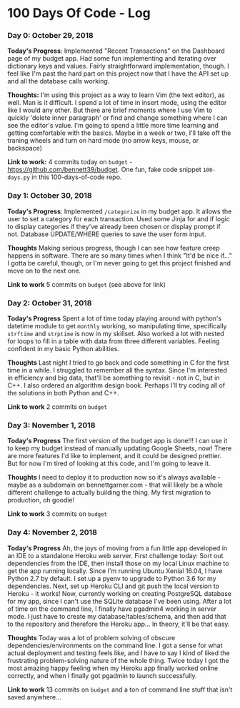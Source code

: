 # 100 Days Of Code - Log

### Day 0: October 29, 2018

**Today's Progress**: Implemented "Recent Transactions" on the Dashboard page of my budget app. Had some fun implementing and
iterating over dictionary keys and values. Fairly straightforward implementation, though. I feel like I'm past the hard part on
this project now that I have the API set up and all the database calls working.

**Thoughts:** I'm using this project as a way to learn Vim (the text editor), as well. Man is it difficult. I spend a lot of time in
insert mode, using the editor like I would any other. But there are brief moments where I use Vim to quickly 'delete inner
paragraph' or find and change something where I can see the editor's value. I'm going to spend a little more time learning and
getting comfortable with the basics. Maybe in a week or two, I'll take off the traning wheels and turn on hard mode (no arrow keys,
mouse, or backspace)

**Link to work:** 4 commits today on `budget` - https://github.com/bennett39/budget. One fun, fake code snippet `100-days.py` in
this 100-days-of-code repo.


### Day 1: October 30, 2018

**Today's Progress**: Implemented `/categorize` in my budget app. It allows the user to set a category for each transaction. Used
some Jinja for and if logic to display categories if they've already been chosen or display prompt if not. Database UPDATE/WHERE
queries to save the user form input.

**Thoughts** Making serious progress, though I can see how feature creep happens in software. There are so many times when I think
"It'd be nice if..." I gotta be careful, though, or I'm never going to get this project finished and move on to the next one.

**Link to work** 5 commits on `budget` (see above for link)


### Day 2: October 31, 2018

**Today's Progress** Spent a lot of time today playing around with python's datetime module to get `monthly` working, so
manipulating time, specifically `strftime` and `strptime` is now in my skillset. Also worked a lot with nested for loops to fill in a
table with data from three different variables. Feeling confident in my basic Python abilities.

**Thoughts** Last night I tried to go back and code something in C for the first time in a while. I struggled to remember all the
syntax. Since I'm interested in efficiency and big data, that'll be something to revisit - not in C, but in C++. I also ordered an
algorithm design book. Perhaps I'll try coding all of the solutions in both Python and C++.

**Link to work** 2 commits on `budget`


### Day 3: November 1, 2018

**Today's Progress** The first version of the budget app is done!!! I can use it to keep my budget instead of manually updating
Google Sheets, now! There are more features I'd like to implement, and it could be designed prettier. But for now I'm tired of
looking at this code, and I'm going to leave it.

**Thoughts** I need to deploy it to production now so it's always available - maybe as a subdomain on bennettgarner.com - that will
likely be a whole different challenge to actually building the thing. My first migration to production, oh goodie!

**Link to work** 3 commits on `budget`


### Day 4: November 2, 2018

**Today's Progress** Ah, the joys of moving from a fun little app developed in an IDE to a standalone Heroku web server. First 
challenge today: Sort out dependencies from the IDE, then install those on my local Linux machine to get the app running locally.
Since I'm running Ubuntu Xenial 16.04, I have Python 2.7 by default. I set up a pyenv to upgrade to Python 3.6 for my dependencies.
Next, set up Heroku CLI and git push the local version to Heroku - it works! Now, currently working on creating PostgreSQL database
for my app, since I can't use the SQLite database I've been using. After a lot of time on the command line, I finally have pgadmin4
working in server mode. I just have to create my database/tables/schema, and then add that to the repository and therefore the
Heroku app... In theory, it'll be that easy.

**Thoughts** Today was a lot of problem solving of obscure dependencies/environments on the command line. I got a sense for what
actual deployment and testing feels like, and I have to say I kind of liked the frustrating problem-solving nature of the whole
thing. Twice today I got the most amazing happy feeling when my Heroku app finally worked online correctly, and when I finally got
pgadmin to launch successfully.

**Link to work** 13 commits on `budget` and a ton of command line stuff that isn't saved anywhere...
